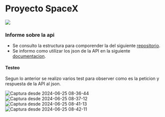 # Proyecto SpaceX

![](https://cdn.iconscout.com/icon/free/png-256/free-spacex-282142.png?f=webp)

### Informe sobre la api 

- Se consulto la estructura para comporender la del siguiente [repositorio](https://github.com/r-spacex/SpaceX-API/blob/master/docs/launches/v4/one.md).
-  Se informo como utilizar los json de la API  en la siguiente [documentacion](https://imaginary-meeting-e6e.notion.site/SpaceX-API-a2c90f3b5d41414385dcf5c6b5ff3366).

#### Testeo 

Segun lo anterior se realizo varios test para observer como es la peticion y respuesta de la API al json.

![Captura desde 2024-06-25 08-36-44](https://github.com/DanielAcevedoVega/spaceX/assets/160685062/6422788f-fe2e-46c5-b3fb-860d07a04751)
![Captura desde 2024-06-25 08-37-12](https://github.com/DanielAcevedoVega/spaceX/assets/160685062/2b14bd4e-ccf2-479a-b17a-62c2d74dcbe7)
![Captura desde 2024-06-25 08-41-13](https://github.com/DanielAcevedoVega/spaceX/assets/160685062/0ba7de7d-9fd4-41f5-a1e8-b13a9fea4243)
![Captura desde 2024-06-25 08-42-11](https://github.com/DanielAcevedoVega/spaceX/assets/160685062/35ceddf3-70a6-46b0-82be-fc983662377e)